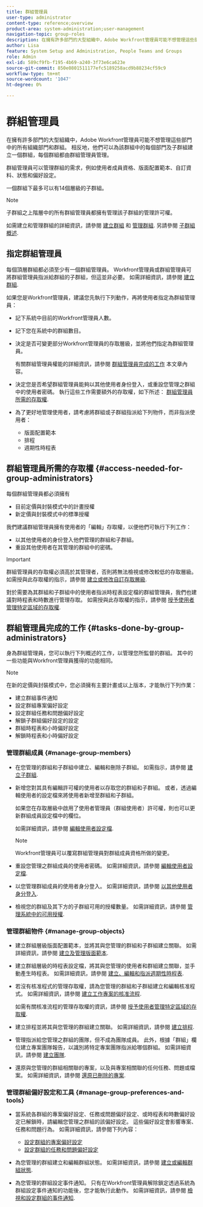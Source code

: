 ```yaml
---
title: 群組管理員
user-type: administrator
content-type: reference;overview
product-area: system-administration;user-management
navigation-topic: group-roles
description: 在擁有許多部門的大型組織中，Adobe Workfront管理員可能不想管理這些部門中的所有組織部門和群組。 相反地，他們可以為該群組中的每個部門及子群組建立一個群組，每個群組都由群組管理員管理。
author: Lisa
feature: System Setup and Administration, People Teams and Groups
role: Admin
exl-id: 589cf9fb-f195-4b69-a240-3f73e6ca623e
source-git-commit: 850e0801511177efc5189258acd9b88234cf59c9
workflow-type: tm+mt
source-wordcount: '1047'
ht-degree: 0%

---
```


# 群組管理員

<!-- Audited: 12/2023 -->

在擁有許多部門的大型組織中，Adobe Workfront管理員可能不想管理這些部門中的所有組織部門和群組。 相反地，他們可以為該群組中的每個部門及子群組建立一個群組，每個群組都由群組管理員管理。

群組管理員可以管理群組的需求，例如使用者成員資格、版面配置範本、自訂資料、狀態和偏好設定。

一個群組下最多可以有14個層級的子群組。

>[!NOTE]
>
>子群組之上階層中的所有群組管理員都擁有管理該子群組的管理許可權。

如需建立和管理群組的詳細資訊，請參閱 [建立群組](../../../administration-and-setup/manage-groups/create-and-manage-groups/create-a-group.md) 和 [管理群組](../../../administration-and-setup/manage-groups/create-and-manage-groups/manage-a-group.md). 另請參閱 [子群組概述](../../../administration-and-setup/manage-groups/groups-overview/subgroups.md).

## 指定群組管理員

每個頂層群組都必須至少有一個群組管理員。 Workfront管理員或群組管理員可將群組管理員指派給群組的子群組，但這並非必要。 如需詳細資訊，請參閱 [建立群組](../../../administration-and-setup/manage-groups/create-and-manage-groups/create-a-group.md).

如果您是Workfront管理員，建議您先執行下列動作，再將使用者指定為群組管理員：

* 記下系統中目前的Workfront管理員人數。
* 記下您在系統中的群組數目。
* 決定是否可變更部分Workfront管理員的存取層級，並將他們指定為群組管理員。

  有關群組管理員權能的詳細資訊，請參閱 [群組管理員完成的工作](#tasks-done-by-group-administrators) 本文章內容。

* 決定您是否希望群組管理員能夠以其他使用者身份登入，或重設您管理之群組中的使用者密碼。 執行這些工作需要額外的存取權，如下所述： [群組管理員所需的存取權](#access-needed-for-group-administrators).
* 為了更好地管理使用者，請考慮將群組或子群組指派給下列物件，而非指派使用者：

   * 版面配置範本
   * 排程
   * 週期性時程表

## 群組管理員所需的存取權 {#access-needed-for-group-administrators}

每個群組管理員都必須擁有

* 目前定價與封裝模式中的計畫授權
* 新定價與封裝模式中的標準授權

我們建議群組管理員擁有使用者的「編輯」存取權，以便他們可執行下列工作：

* 以其他使用者的身份登入他們管理的群組和子群組。
* 重設其他使用者在其管理的群組中的密碼。

>[!IMPORTANT]
>
>群組管理員的存取權必須高於其管理者，否則將無法檢視或修改較低的存取層級。
>如需授與此存取權的指示，請參閱 [建立或修改自訂存取層級](../../../administration-and-setup/add-users/configure-and-grant-access/create-modify-access-levels.md).

對於需要為其群組和子群組中的使用者指派時程表設定檔的群組管理員，我們也建議對時程表和時數進行管理存取。 如需授與此存取權的指示，請參閱 [授予使用者管理特定區域的存取權](../../../administration-and-setup/add-users/configure-and-grant-access/grant-users-admin-access-certain-areas.md).

## 群組管理員完成的工作 {#tasks-done-by-group-administrators}

身為群組管理員，您可以執行下列概述的工作，以管理您所監督的群組。 其中的一些功能與Workfront管理員獲得的功能相同。

>[!NOTE]
>
>在新的定價與封裝模式中，您必須擁有主要計畫或以上版本，才能執行下列作業：
>
> * 建立群組事件通知
> * 設定群組專案偏好設定
> * 設定群組任務和問題偏好設定
> * 解鎖子群組偏好設定的設定
> * 群組時程表和小時偏好設定
> * 解鎖時程表和小時偏好設定

### 管理群組成員 {#manage-group-members}

* 在您管理的群組和子群組中建立、編輯和刪除子群組。 如需指示，請參閱 [建立子群組](../../../administration-and-setup/manage-groups/create-and-manage-subgroups/create-a-subgroup.md).
* 新增您對其具有編輯許可權的使用者以存取您的群組和子群組。 或者，透過編輯使用者的設定檔來將使用者新增至群組和子群組。

  如果您在存取層級中啟用了使用者管理員（群組使用者）許可權，則也可以更新群組成員設定檔中的欄位。

  如需詳細資訊，請參閱 [編輯使用者設定檔](../../../administration-and-setup/add-users/create-and-manage-users/edit-a-users-profile.md).

  >[!NOTE]
  >
  >Workfront管理員可以覆寫群組管理員對群組成員資格所做的變更。

* 重設您管理之群組成員的使用者密碼。 如需詳細資訊，請參閱 [編輯使用者設定檔](../../../administration-and-setup/add-users/create-and-manage-users/edit-a-users-profile.md).
* 以您管理群組成員的使用者身分登入。 如需詳細資訊，請參閱 [以其他使用者身分登入](../../../administration-and-setup/add-users/create-and-manage-users/log-in-as-another-user.md).
* 檢視您的群組及其下方的子群組可用的授權數量。 如需詳細資訊，請參閱 [管理系統中的可用授權](../../../administration-and-setup/get-started-wf-administration/manage-available-licenses-in-your-system.md).

### 管理群組物件 {#manage-group-objects}

* 建立群組層級版面配置範本，並將其與您管理的群組和子群組建立關聯。 如需詳細資訊，請參閱 [建立及管理版面範本](../../../administration-and-setup/customize-workfront/use-layout-templates/create-and-manage-layout-templates.md).
* 建立群組層級的時程表設定檔，將其與您管理的使用者和群組建立關聯，並手動產生時程表。 如需詳細資訊，請參閱 [建立、編輯和指派週期性時程表](../../../timesheets/create-and-manage-timesheets/create-timesheet-profiles.md).
* 若沒有核准程式的管理存取權，請為您管理的群組和子群組建立和編輯核准程式。 如需詳細資訊，請參閱 [建立工作專案的核准流程](../../../administration-and-setup/customize-workfront/configure-approval-milestone-processes/create-approval-processes.md).

  如需有關核准流程的管理存取權的資訊，請參閱 [授予使用者管理特定區域的存取權](../../../administration-and-setup/add-users/configure-and-grant-access/grant-users-admin-access-certain-areas.md).

* 建立排程並將其與您管理的群組建立關聯。 如需詳細資訊，請參閱 [建立排程](../../../administration-and-setup/set-up-workfront/configure-timesheets-schedules/create-schedules.md).
* 管理指派給您管理之群組的團隊，但不成為團隊成員。 此外，根據「群組」欄位建立專案團隊報告，以識別將特定專案團隊指派給哪個群組。 如需詳細資訊，請參閱 [建立團隊](../../../people-teams-and-groups/create-and-manage-teams/create-a-team.md).
* 還原與您管理的群組相關聯的專案，以及與專案相關聯的任何任務、問題或檔案。 如需詳細資訊，請參閱 [還原已刪除的專案](../../../administration-and-setup/manage-workfront/manage-deleted-items/restore-deleted-items.md).

### 管理群組偏好設定和工具 {#manage-group-preferences-and-tools}

* 當系統各群組的專案偏好設定、任務或問題偏好設定、或時程表和時數偏好設定已解鎖時，請編輯您管理之群組的該偏好設定。 這些偏好設定會影響專案、任務和問題行為。 如需詳細資訊，請參閱下列內容：

   * [設定群組的專案偏好設定](../../../administration-and-setup/manage-groups/create-and-manage-groups/configure-project-preferences-group.md)
   * [設定群組的任務和問題偏好設定](../../../administration-and-setup/manage-groups/create-and-manage-groups/configure-task-issue-preferences-group.md)

* 為您管理的群組建立和編輯群組狀態。 如需詳細資訊，請參閱 [建立或編輯群組狀態](../../../administration-and-setup/manage-groups/manage-group-statuses/create-or-edit-a-group-status.md).
* 為您管理的群組設定事件通知。 只有在Workfront管理員解除鎖定透過系統為群組設定事件通知的功能後，您才能執行此動作。 如需詳細資訊，請參閱 [檢視和設定群組的事件通知](../../../administration-and-setup/manage-groups/create-and-manage-groups/view-and-configure-event-notifications-group.md).
